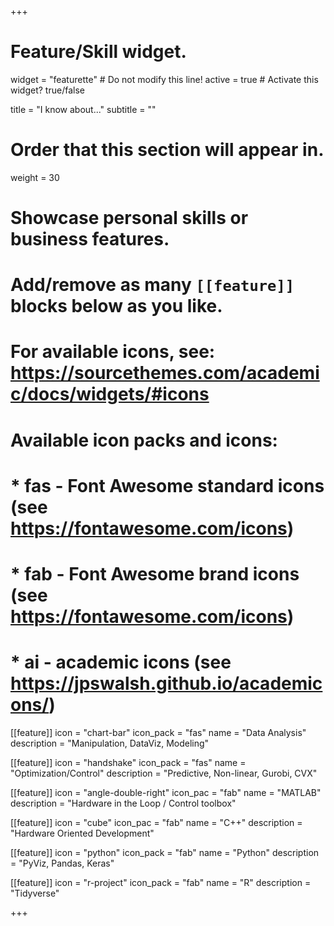 +++
# Feature/Skill widget.
widget = "featurette"  # Do not modify this line!
active = true  # Activate this widget? true/false

title = "I know about..."
subtitle = ""

# Order that this section will appear in.
weight = 30

# Showcase personal skills or business features.
# 
# Add/remove as many `[[feature]]` blocks below as you like.
# 
# For available icons, see: https://sourcethemes.com/academic/docs/widgets/#icons
# 
# Available icon packs and icons:
# * fas - Font Awesome standard icons (see https://fontawesome.com/icons)
# * fab - Font Awesome brand icons (see https://fontawesome.com/icons)
# * ai - academic icons (see https://jpswalsh.github.io/academicons/)

  
[[feature]]
  icon = "chart-bar"
  icon_pack = "fas"
  name = "Data Analysis"
  description = "Manipulation, DataViz, Modeling"
  
[[feature]]
  icon = "handshake"
  icon_pack = "fas"
  name = "Optimization/Control"
  description = "Predictive, Non-linear, Gurobi, CVX"  

[[feature]]
  icon = "angle-double-right"
  icon_pac = "fab"
  name = "MATLAB"
  description = "Hardware in the Loop / Control toolbox"

[[feature]]
  icon = "cube"
  icon_pac = "fab"
  name = "C++"
  description = "Hardware Oriented Development"

[[feature]]
  icon = "python"
  icon_pack = "fab"
  name = "Python"
  description = "PyViz, Pandas, Keras"

[[feature]]
  icon = "r-project"
  icon_pack = "fab"
  name = "R"
  description = "Tidyverse"

+++
